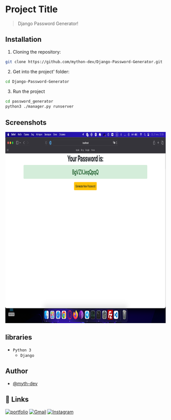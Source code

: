 # Project Title

> Django Password Generator!

## Installation

1. Cloning the repository:

```bash
git clone https://github.com/mython-dev/Django-Password-Generator.git

```

2. Get into the project' folder:

```bash
cd Django-Password-Generator
```
3. Run the project

```bash
cd password_generator
python3 ./manager.py runserver
```

## Screenshots

<img src="https://github.com/mython-dev/Django-Password-Generator/blob/main/screenshot/screenshot.png" width=850 height=600>

## libraries

- `Python 3`
    - `Django`

## Author

- [@myth-dev](https://t.me/myth_dev)

## 🔗 Links
[![portfolio](https://img.shields.io/badge/Telegram-2CA5E0?style=for-the-badge&logo=telegram&logoColor=white)](https://github.com/mython-dev)
[![Gmail](https://img.shields.io/badge/Gmail-D14836?style=for-the-badge&logo=gmail&logoColor=white)](mailto:miton0030@gmail.com)
[![Instagram](https://img.shields.io/badge/mython_dev-E4405F?style=for-the-badge&logo=instagram&logoColor=white)](https://instagram.com/mython_dev)
